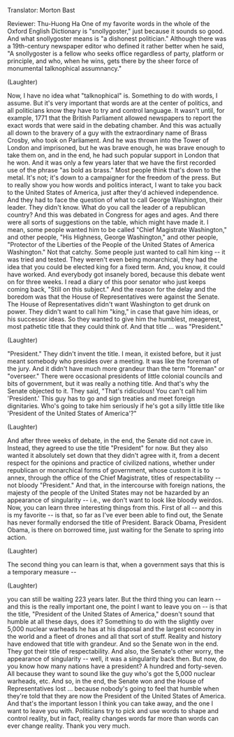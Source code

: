 

Translator: Morton Bast

Reviewer: Thu-Huong Ha
One of my favorite words in the whole
of the Oxford English Dictionary
is &quot;snollygoster,&quot;
just because it sounds so good.
And what snollygoster means
is &quot;a dishonest politician.&quot;
Although there was a 19th-century
newspaper editor
who defined it rather better when he said,
&quot;A snollygoster is a fellow
who seeks office
regardless of party,
platform or principle,
and who, when he wins,
gets there by the sheer force
of monumental talknophical assumnancy.&quot;

(Laughter)

Now, I have no idea
what &quot;talknophical&quot; is.
Something to do with words, I assume.
But it&#39;s very important that words
are at the center of politics,
and all politicians know
they have to try and control language.
It wasn&#39;t until, for example, 1771
that the British Parliament
allowed newspapers to report
the exact words that were said
in the debating chamber.
And this was actually
all down to the bravery
of a guy with the extraordinary
name of Brass Crosby,
who took on Parliament.
And he was thrown into the Tower of London
and imprisoned,
but he was brave enough,
he was brave enough
to take them on, and in the end,
he had such popular support
in London that he won.
And it was only a few years later
that we have the first recorded use
of the phrase &quot;as bold as brass.&quot;
Most people think
that&#39;s down to the metal.
It&#39;s not; it&#39;s down to a campaigner
for the freedom of the press.
But to really show you
how words and politics interact,
I want to take you back
to the United States of America,
just after they&#39;d achieved independence.
And they had to face the question
of what to call
George Washington, their leader.
They didn&#39;t know.
What do you call the leader
of a republican country?
And this was debated
in Congress for ages and ages.
And there were all sorts
of suggestions on the table,
which might have made it.
I mean, some people
wanted him to be called
&quot;Chief Magistrate Washington,&quot;
and other people,
&quot;His Highness, George Washington,&quot;
and other people,
&quot;Protector of the Liberties
of the People of the United States
of America Washington.&quot;
Not that catchy.
Some people just wanted
to call him king --
it was tried and tested.
They weren&#39;t even being monarchical,
they had the idea that you could
be elected king for a fixed term.
And, you know, it could have worked.
And everybody got insanely bored,
because this debate
went on for three weeks.
I read a diary of this poor senator
who just keeps coming back,
&quot;Still on this subject.&quot;
And the reason for the delay
and the boredom
was that the House of Representatives
were against the Senate.
The House of Representatives didn&#39;t want
Washington to get drunk on power.
They didn&#39;t want to call him &quot;king,&quot;
in case that gave him ideas,
or his successor ideas.
So they wanted to give him
the humblest, meagerest,
most pathetic title
that they could think of.
And that title ...
was &quot;President.&quot;

(Laughter)

&quot;President.&quot; They didn&#39;t invent the title.
I mean, it existed before,
but it just meant somebody
who presides over a meeting.
It was like the foreman of the jury.
And it didn&#39;t have much more grandeur
than the term &quot;foreman&quot; or &quot;overseer.&quot;
There were occasional presidents
of little colonial councils
and bits of government,
but it was really a nothing title.
And that&#39;s why the Senate objected to it.
They said, &quot;That&#39;s ridiculous!
You can&#39;t call him &#39;President.&#39;
This guy has to go and sign treaties
and meet foreign dignitaries.
Who&#39;s going to take him seriously
if he&#39;s got a silly little title
like &#39;President of the United
States of America&#39;?&quot;

(Laughter)

And after three weeks
of debate, in the end,
the Senate did not cave in.
Instead, they agreed to use
the title &quot;President&quot; for now.
But they also wanted
it absolutely set down
that they didn&#39;t agree with it,
from a decent respect for the opinions
and practice of civilized nations,
whether under republican
or monarchical forms of government,
whose custom it is to annex,
through the office
of the Chief Magistrate,
titles of respectability --
not bloody &quot;President.&quot;
And that, in the intercourse
with foreign nations,
the majesty of the people
of the United States
may not be hazarded
by an appearance of singularity --
i.e., we don&#39;t want to look
like bloody weirdos.
Now, you can learn
three interesting things from this.
First of all -- and this is my favorite --
is that, so far as I&#39;ve ever
been able to find out,
the Senate has never formally
endorsed the title of President.
Barack Obama, President Obama,
is there on borrowed time,
just waiting for the Senate
to spring into action.

(Laughter)

The second thing you can learn
is that, when a government says
that this is a temporary measure --

(Laughter)

you can still be waiting 223 years later.
But the third thing you can learn --
and this is the really important one,
the point I want to leave you on --
is that the title, &quot;President
of the United States of America,&quot;
doesn&#39;t sound that humble
at all these days, does it?
Something to do
with the slightly over 5,000
nuclear warheads he has at his disposal
and the largest economy in the world
and a fleet of drones
and all that sort of stuff.
Reality and history
have endowed that title with grandeur.
And so the Senate won in the end.
They got their title of respectability.
And also, the Senate&#39;s other worry,
the appearance of singularity --
well, it was a singularity back then.
But now, do you know
how many nations have a president?
A hundred and forty-seven.
All because they want
to sound like the guy
who&#39;s got the 5,000 nuclear warheads, etc.
And so, in the end, the Senate won
and the House of Representatives lost ...
because nobody&#39;s going to feel that humble
when they&#39;re told that they are now
the President of the United
States of America.
And that&#39;s the important lesson
I think you can take away,
and the one I want to leave you with.
Politicians try to pick and use words
to shape and control reality,
but in fact,
reality changes words far more
than words can ever change reality.
Thank you very much.
